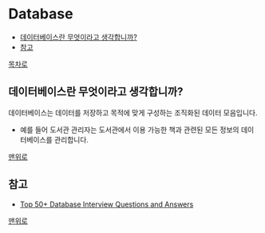 # Database
* [데이터베이스란 무엇이라고 생각합니까?](#데이터베이스란-무엇이라고-생각합니까)
* [참고](#참고)

[목차로](https://github.com/smpark1020/tech-interview#%EB%AA%A9%EC%B0%A8)

## 데이터베이스란 무엇이라고 생각합니까?
데이터베이스는 데이터를 저장하고 목적에 맞게 구성하는 조직화된 데이터 모음입니다.   
* 예를 들어 도서관 관리자는 도서관에서 이용 가능한 책과 관련된 모든 정보의 데이터베이스를 관리합니다.   

[맨위로](#database)

## 참고
* [Top 50+ Database Interview Questions and Answers](https://www.softwaretestinghelp.com/database-interview-questions/)

[맨위로](#database)
